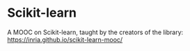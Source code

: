 # Scikit-learn

A MOOC on Scikit-learn, taught by the creators of the library: https://inria.github.io/scikit-learn-mooc/